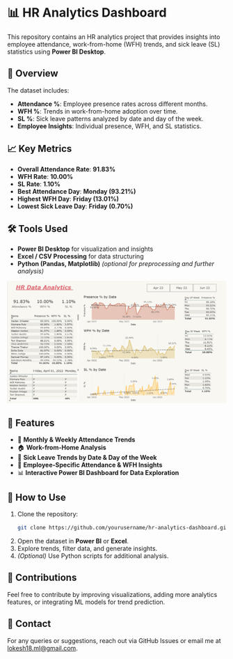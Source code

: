 # 📊 HR Analytics Dashboard

This repository contains an HR analytics project that provides insights into employee attendance, work-from-home (WFH) trends, and sick leave (SL) statistics using **Power BI Desktop**.

## 📌 Overview

The dataset includes:

- **Attendance %**: Employee presence rates across different months.
- **WFH %**: Trends in work-from-home adoption over time.
- **SL %**: Sick leave patterns analyzed by date and day of the week.
- **Employee Insights**: Individual presence, WFH, and SL statistics.

## 📈 Key Metrics

- **Overall Attendance Rate**: **91.83%**
- **WFH Rate**: **10.00%**
- **SL Rate**: **1.10%**
- **Best Attendance Day**: **Monday (93.21%)**
- **Highest WFH Day**: **Friday (13.01%)**
- **Lowest Sick Leave Day**: **Friday (0.70%)**

## 🛠️ Tools Used

- **Power BI Desktop** for visualization and insights
- **Excel / CSV Processing** for data structuring
- **Python (Pandas, Matplotlib)** *(optional for preprocessing and further analysis)*
  
![HR Analytics Dashboard](HR.png)

## 📌 Features

- 📅 **Monthly & Weekly Attendance Trends**
- 🏠 **Work-from-Home Analysis**
- 🤒 **Sick Leave Trends by Date & Day of the Week**
- 👥 **Employee-Specific Attendance & WFH Insights**
- 📊 **Interactive Power BI Dashboard for Data Exploration**

## 🚀 How to Use

1. Clone the repository:
   ```bash
   git clone https://github.com/yourusername/hr-analytics-dashboard.git
   ```
2. Open the dataset in **Power BI** or **Excel**.
3. Explore trends, filter data, and generate insights.
4. *(Optional)* Use Python scripts for additional analysis.

## 📢 Contributions

Feel free to contribute by improving visualizations, adding more analytics features, or integrating ML models for trend prediction.

## 📧 Contact

For any queries or suggestions, reach out via GitHub Issues or email me at lokesh18.ml@gmail.com.
